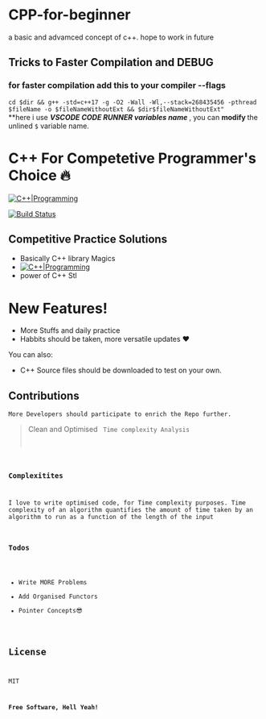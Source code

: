 # CPP-for-beginner
a basic and advamced concept of c++. hope to work in future


## Tricks to Faster Compilation and DEBUG

### for faster compilation add this to your compiler --flags
`cd $dir && g++ -std=c++17 -g -O2 -Wall -Wl,--stack=268435456 -pthread  $fileName -o $fileNameWithoutExt && $dir$fileNameWithoutExt"`
<br>
**here i use <b>*VSCODE CODE RUNNER variables name* </b> , you can <b>modify </b> the unlined `$` variable name.


# C++ For Competetive Programmer's Choice 🔥

[![C++|Programming](https://upload.wikimedia.org/wikipedia/commons/thumb/1/18/ISO_C%2B%2B_Logo.svg/150px-ISO_C%2B%2B_Logo.svg.png)](https://nodesource.com/products/nsolid)

[![Build Status](https://travis-ci.org/joemccann/dillinger.svg?branch=master)](https://travis-ci.org/joemccann/dillinger)

## Competitive Practice Solutions

  - Basically C++ library Magics
  - [![C++|Programming](https://hack.codingblocks.com/images/hb_logo.png)](https://nodesource.com/products/nsolid)
  - power of C++ Stl

# New Features!

  - More Stuffs and daily practice
  - Habbits should be taken, more versatile updates ❤


You can also:
  - C++ Source files should be downloaded to test on your own.
 
## Contributions
    More Developers should participate to enrich the Repo further.

> Clean and Optimised <Code/>
> Time complexity Analysis


### Complexitites

I love to write optimised code, for Time complexity purposes.
Time complexity of an algorithm quantifies the amount of time taken by an algorithm to run as a function of the length of the input

### Todos

 - Write MORE Problems
 - Add Organised Functors
 - Pointer Concepts😎

License
----

MIT


**Free Software, Hell Yeah!**

[//]: # (These are reference links used in the body of this note and get stripped out when the markdown processor does its job. There is no need to format nicely because it shouldn't be seen. Thanks SO - http://stackoverflow.com/questions/4823468/store-comments-in-markdown-syntax)


   [dill]: <https://github.com/joemccann/dillinger>
   [git-repo-url]: <https://github.com/joemccann/dillinger.git>
   [john gruber]: <http://daringfireball.net>
   [df1]: <http://daringfireball.net/projects/markdown/>
   [markdown-it]: <https://github.com/markdown-it/markdown-it>
   [Ace Editor]: <http://ace.ajax.org>
   [node.js]: <http://nodejs.org>
   [Twitter Bootstrap]: <http://twitter.github.com/bootstrap/>
   [jQuery]: <http://jquery.com>
   [@tjholowaychuk]: <http://twitter.com/tjholowaychuk>
   [express]: <http://expressjs.com>
   [AngularJS]: <http://angularjs.org>
   [Gulp]: <http://gulpjs.com>

   [PlDb]: <https://github.com/joemccann/dillinger/tree/master/plugins/dropbox/README.md>
   [PlGh]: <https://github.com/joemccann/dillinger/tree/master/plugins/github/README.md>
   [PlGd]: <https://github.com/joemccann/dillinger/tree/master/plugins/googledrive/README.md>
   [PlOd]: <https://github.com/joemccann/dillinger/tree/master/plugins/onedrive/README.md>
   [PlMe]: <https://github.com/joemccann/dillinger/tree/master/plugins/medium/README.md>
   [PlGa]: <https://github.com/RahulHP/dillinger/blob/master/plugins/googleanalytics/README.md>
